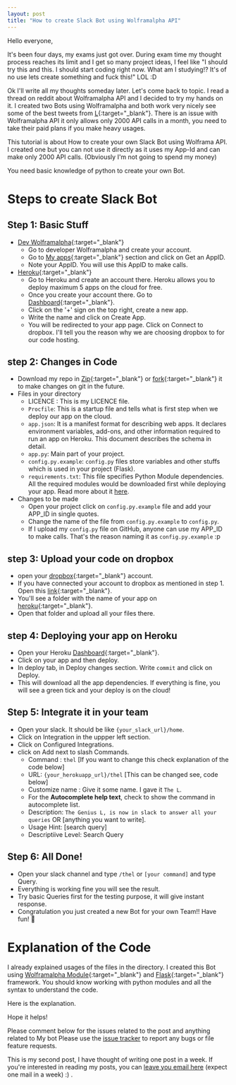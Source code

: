 ```yaml
---
layout: post 
title: "How to create Slack Bot using Wolframalpha API"
---
```


Hello everyone,

It's been four days, my exams just got over. During exam time my thought process reaches its limit and I get so many project ideas, I feel like "I should try this and this. I should start coding right now. What am I studying!? It's of no use lets create something and fuck this!" LOL :D 

Ok I'll write all my thoughts someday later. Let's come back to topic. I read a thread on reddit about Wolframalpha API and I decided to try my hands on it. I created two Bots using Wolframalpha and both work very nicely see some of the best tweets from [L](https://twitter.com/The_L__){:target="_blank"}. There is an issue with Wolframalpha API it only allows only 2000 API calls in a month, you need to take their paid plans if you make heavy usages.

This tutorial is about How to create your own Slack Bot using Wolframa API. I created one but you can not use it directly as it uses my App-Id and can make only 2000 API calls. (Obviously I'm not going to spend my money)

You need basic knowledge of python to create your own Bot.

Steps to create Slack Bot
=========================

## Step 1: Basic Stuff

- [Dev Wolframalpha](https://developer.wolframalpha.com){:target="_blank"}
  - Go to developer Wolframalpha and create your account.
  - Go to [My apps](https://developer.wolframalpha.com/portal/myapps/index.html){:target="_blank"} section and click on Get an AppID.
  - Note your AppID. You will use this AppID to make calls.
- [Heroku](https://www.heroku.com){:target="_blank"}
  - Go to Heroku and create an account there. Heroku allows you to deploy maximum 5 apps on the cloud for free.
  - Once you create your account there. Go to [Dashboard](https://dashboard.heroku.com/){:target="_blank"}.
  - Click on the '+' sign on the top right, create a new app. 
  - Write the name and click on Create App.
  - You will be redirected to your app page. Click on Connect to dropbox. I'll tell you the reason why we are choosing dropbox to for our code hosting.

## step 2: Changes in Code
 - Download my repo in [Zip](https://github.com/vicky002/slack-TheL/archive/master.zip){:target="_blank"} or [fork](https://github.com/vicky002/slack-TheL#fork-destination-box){:target="_blank"} it to make changes on git in the future.
 - Files in your directory
 	- LICENCE : This is my LICENCE file.
 	- `Procfile`: This is a startup file and tells what is first step when we deploy our app on the cloud.
 	- `app.json`: It is a manifest format for describing web apps. It declares environment variables, add-ons, and other information required to run an app on Heroku. This document describes the schema in detail.
 	- `app.py`: Main part of your project.
 	- `config.py.example`: `config.py` files store variables and other stuffs which is used in your project (Flask).
 	- `requirements.txt`: This file specifies Python Module dependencies. All the required modules would be downloaded first while deploying your app. Read more about it [here](https://devcenter.heroku.com/articles/python-pip).
 - Changes to be made
 	- Open your project click on `config.py.example` file and add your APP_ID in single quotes.
 	- Change the name of the file from `config.py.example` to `config.py`. 
 	- If I upload my `config.py` file on GitHub, anyone can use my APP_ID to make calls. That's the reason naming it as `config.py.example` :p

## step 3: Upload your code on dropbox

 - open your [dropbox](https://www.dropbox.com){:target="_blank"} account.
 - If you have connected your account to dropbox as mentioned in step 1. Open this [link](https://www.dropbox.com/home/Apps/Heroku){:target="_blank"}.
 - You'll see a folder with the name of your app on [heroku](https://dashboard.heroku.com/){:target="_blank"}.
 - Open that folder and upload all your files there.

## step 4: Deploying your app on Heroku

 - Open your Heroku [Dashboard](https://dashboard.heroku.com/){:target="_blank"}.
 - Click on your app and then deploy.
 - In deploy tab, in Deploy changes section. Write `commit` and click on Deploy.
 - This will download all the app dependencies. If everything is fine, you will see a green tick and your deploy is on the cloud!

## Step 5: Integrate it in your team

 - Open your slack. It should be like `{your_slack_url}/home`.
 - Click on Integration in the uppper left section.
 - Click on Configured Integrations.
 - click on Add next to slash Commands.
 	- Command : `thel` [If you want to change this check explanation of the code below]
 	- URL: `{your_herokuapp_url}/thel` [This can be changed see, code below]
 	- Customize name : Give it some name. I gave it `The L`. 
 	- For the **Autocomplete help text**, check to show the command in autocomplete list.
	- Description: `The Genius L, is now in slack to answer all your queries` OR [anything you want to write].
	- Usage Hint: [search query]
	- Descriptiive Level: Search Query

## Step 6: All Done!
 
 - Open your slack channel and type `/thel` or `[your command]` and type Query.
 - Everything is working fine you will see the result. 
 - Try basic Queries first for the testing purpose, it will give instant response.
 - Congratulation you just created a new Bot for your own Team!! Have fun! :beers:


Explanation of the Code
=====================

I already explained usages of the files in the directory. I created this Bot using [Wolframalpha Module](https://pypi.python.org/pypi/wolframalpha){:target="_blank"} and [Flask](http://flask.pocoo.org/){:target="_blank"} framework. You should know working with python modules and all the syntax to understand the code.

Here is the explanation.

<script src="https://gist.github.com/vicky002/78ed775802ba1666b6a2.js"></script>

Hope it helps!


Please comment below for the issues related to the post and anything related to My bot Please use the [issue tracker](https://github.com/vicky002/slack-TheL/issues) to report any bugs or file feature requests.

This is my second post, I have thought of writing one post in a week. If you're interested in reading my posts, you can [leave you email here](http://eepurl.com/bIgxHz) (expect one mail in a week) :) .




